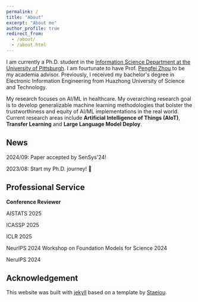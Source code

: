 ```yaml
---
permalink: /
title: "About"
excerpt: "About me"
author_profile: true
redirect_from: 
  - /about/
  - /about.html
---
```


I am currently a Ph.D. student in the [Information Science Department at the University of Pittsburgh](https://www.sci.pitt.edu/). I am fourtunate to have Prof. [Pengfei Zhou](https://zhoupf.github.io/) to be my academia advisor. Previously, I received my bachelor's degree in Electronic Information Engineering from Huazhong University of Science and Technology.

My research focuses on AI/ML in healthcare. My overarching research goal is to develop generalizable machine learning methodologies that bolster the trustworthiness and equity of AI/ML implementations in the real world. Current research areas include **Artificial Intelligence of Things (AIoT)**, **Transfer Learning** and **Large Language Model Deploy**.


News
------
2024/09: Paper accepted by SenSys'24!

2023/08: Start my Ph.D. journey! 👊


Professional Service
------
**Conference Reviewer**

AISTATS 2025

ICASSP 2025

ICLR 2025

NeurIPS 2024 Workshop on Foundation Models for Science 2024

NeruIPS 2024

Acknowledgement
------
This website was built with [jekyll](https://jekyllrb.com/) based on a template by [Staeiou](https://github.com/academicpages/academicpages.github.io/blob/master/_pages/about.md).

